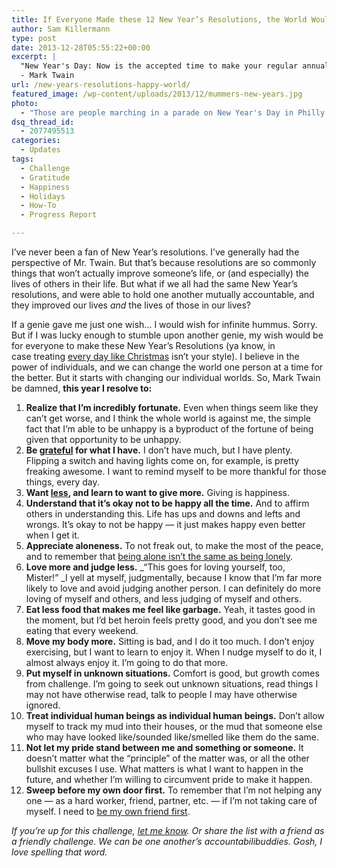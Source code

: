 ```yaml
---
title: If Everyone Made these 12 New Year’s Resolutions, the World Would Be Happier
author: Sam Killermann
type: post
date: 2013-12-28T05:55:22+00:00
excerpt: |
  "New Year's Day: Now is the accepted time to make your regular annual good resolutions. Next week you can begin paving hell with them as usual."
  - Mark Twain
url: /new-years-resolutions-happy-world/
featured_image: /wp-content/uploads/2013/12/mummers-new-years.jpg
photo:
  - "Those are people marching in a parade on New Year's Day in Philly. The <em>Mummer's Parade</em>. They're lobsters. This article could have just been one item: live more like the giant human lobsters in Philly. Thanks to Library of Congress for the photo."
dsq_thread_id:
  - 2077495513
categories:
  - Updates
tags:
  - Challenge
  - Gratitude
  - Happiness
  - Holidays
  - How-To
  - Progress Report

---
```

I&#8217;ve never been a fan of New Year&#8217;s resolutions. I&#8217;ve generally had the perspective of Mr. Twain. But that&#8217;s because resolutions are so commonly things that won&#8217;t actually improve someone&#8217;s life, or (and especially) the lives of others in their life. But what if we all had the same New Year&#8217;s resolutions, and were able to hold one another mutually accountable, and they improved our lives _and_ the lives of those in our lives?

If a genie gave me just one wish&#8230; I would wish for infinite hummus. Sorry. But if I was lucky enough to stumble upon another genie, my wish would be for everyone to make these New Year&#8217;s Resolutions (ya know, in case treating [every day like Christmas][1] isn&#8217;t your style). I believe in the power of individuals, and we can change the world one person at a time for the better. But it starts with changing our individual worlds. So, Mark Twain be damned, **this year I resolve to:**

  1. **Realize that I&#8217;m incredibly fortunate.** Even when things seem like they can&#8217;t get worse, and I think the whole world is against me, the simple fact that I&#8217;m able to be unhappy is a byproduct of the fortune of being given that opportunity to be unhappy.
  2. **Be [grateful][2] for what I have.** I don&#8217;t have much, but I have plenty. Flipping a switch and having lights come on, for example, is pretty freaking awesome. I want to remind myself to be more thankful for those things, every day.
  3. **Want [less][3], and learn to want to give more.** Giving is happiness.
  4. **Understand that it&#8217;s okay not to be happy all the time.** And to affirm others in understanding this. Life has ups and downs and lefts and wrongs. It&#8217;s okay to not be happy &#8212; it just makes happy even better when I get it.
  5. **Appreciate aloneness.** To not freak out, to make the most of the peace, and to remember that [being alone isn&#8217;t the same as being lonely][4].
  6. **Love more and judge less.** _&#8220;This goes for loving yourself, too, Mister!&#8221; _I yell at myself, judgmentally, because I know that I&#8217;m far more likely to love and avoid judging another person. I can definitely do more loving of myself and others, and less judging of myself and others.
  7. **Eat less food that makes me feel like garbage.** Yeah, it tastes good in the moment, but I&#8217;d bet heroin feels pretty good, and you don&#8217;t see me eating that every weekend.
  8. **Move my body more.** Sitting is bad, and I do it too much. I don&#8217;t enjoy exercising, but I want to learn to enjoy it. When I nudge myself to do it, I almost always enjoy it. I&#8217;m going to do that more.
  9. **Put myself in unknown situations.** Comfort is good, but growth comes from challenge. I&#8217;m going to seek out unknown situations, read things I may not have otherwise read, talk to people I may have otherwise ignored.
 10. **Treat individual human beings as individual human beings.** Don&#8217;t allow myself to track my mud into their houses, or the mud that someone else who may have looked like/sounded like/smelled like them do the same.
 11. **Not let my pride stand between me and something or someone.** It doesn&#8217;t matter what the &#8220;principle&#8221; of the matter was, or all the other bullshit excuses I use. What matters is what I want to happen in the future, and whether I&#8217;m willing to circumvent pride to make it happen.
 12. **Sweep before my own door first.** To remember that I&#8217;m not helping any one &#8212; as a hard worker, friend, partner, etc. &#8212; if I&#8217;m not taking care of myself. I need to [be my own friend first][5].

_If you&#8217;re up for this challenge, [let me know][6]. Or share the list with a friend as a friendly challenge. We can be one another&#8217;s accountabilibuddies. Gosh, I love spelling that word._

 [1]: //treat-every-day-like-christmas/ "14 Simple Ways to Treat Every Day More Like Christmas"
 [2]: //gratitude-challenge/ "My Gratitude Challenge"
 [3]: //minimalism-tips/ "100+ Tips for Minimalism"
 [4]: //alone-not-lonely/ "Being Alone Isn’t the Same as Being Lonely"
 [5]: //be-your-own-friend-first/ "Be Your Own Friend First"
 [6]: //contact/ "Contact"